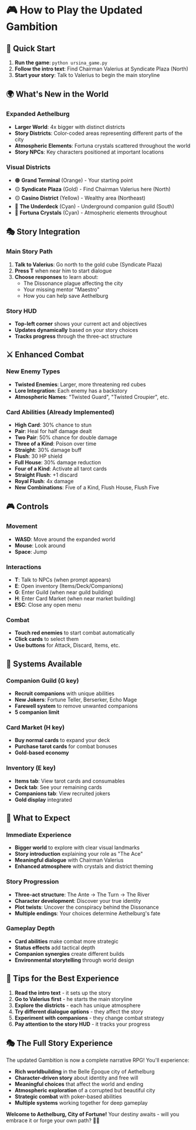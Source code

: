 # 🎮 How to Play the Updated Gambition

## 🚀 **Quick Start**

1. **Run the game**: `python ursina_game.py`
2. **Follow the intro text**: Find Chairman Valerius at Syndicate Plaza (North)
3. **Start your story**: Talk to Valerius to begin the main storyline

## 🌍 **What's New in the World**

### **Expanded Aethelburg**
- **Larger World**: 4x bigger with distinct districts
- **Story Districts**: Color-coded areas representing different parts of the city
- **Atmospheric Elements**: Fortuna crystals scattered throughout the world
- **Story NPCs**: Key characters positioned at important locations

### **Visual Districts**
- 🟠 **Grand Terminal** (Orange) - Your starting point
- 🟡 **Syndicate Plaza** (Gold) - Find Chairman Valerius here (North)
- 🟡 **Casino District** (Yellow) - Wealthy area (Northeast) 
- 🔷 **The Underdeck** (Cyan) - Underground companion guild (South)
- 🔮 **Fortuna Crystals** (Cyan) - Atmospheric elements throughout

## 🎭 **Story Integration**

### **Main Story Path**
1. **Talk to Valerius**: Go north to the gold cube (Syndicate Plaza)
2. **Press T** when near him to start dialogue
3. **Choose responses** to learn about:
   - The Dissonance plague affecting the city
   - Your missing mentor "Maestro"
   - How you can help save Aethelburg

### **Story HUD**
- **Top-left corner** shows your current act and objectives
- **Updates dynamically** based on your story choices
- **Tracks progress** through the three-act structure

## ⚔️ **Enhanced Combat**

### **New Enemy Types**
- **Twisted Enemies**: Larger, more threatening red cubes
- **Lore Integration**: Each enemy has a backstory
- **Atmospheric Names**: "Twisted Guard", "Twisted Croupier", etc.

### **Card Abilities** (Already Implemented)
- **High Card**: 30% chance to stun
- **Pair**: Heal for half damage dealt
- **Two Pair**: 50% chance for double damage
- **Three of a Kind**: Poison over time
- **Straight**: 30% damage buff
- **Flush**: 30 HP shield
- **Full House**: 30% damage reduction
- **Four of a Kind**: Activate all tarot cards
- **Straight Flush**: +1 discard
- **Royal Flush**: 4x damage
- **New Combinations**: Five of a Kind, Flush House, Flush Five

## 🎮 **Controls**

### **Movement**
- **WASD**: Move around the expanded world
- **Mouse**: Look around
- **Space**: Jump

### **Interactions**
- **T**: Talk to NPCs (when prompt appears)
- **E**: Open inventory (Items/Deck/Companions)
- **G**: Enter Guild (when near guild building)
- **H**: Enter Card Market (when near market building)
- **ESC**: Close any open menu

### **Combat**
- **Touch red enemies** to start combat automatically
- **Click cards** to select them
- **Use buttons** for Attack, Discard, Items, etc.

## 🏪 **Systems Available**

### **Companion Guild (G key)**
- **Recruit companions** with unique abilities
- **New Jokers**: Fortune Teller, Berserker, Echo Mage
- **Farewell system** to remove unwanted companions
- **5 companion limit**

### **Card Market (H key)**
- **Buy normal cards** to expand your deck
- **Purchase tarot cards** for combat bonuses
- **Gold-based economy**

### **Inventory (E key)**
- **Items tab**: View tarot cards and consumables
- **Deck tab**: See your remaining cards
- **Companions tab**: View recruited jokers
- **Gold display** integrated

## 🎯 **What to Expect**

### **Immediate Experience**
- **Bigger world** to explore with clear visual landmarks
- **Story introduction** explaining your role as "The Ace"
- **Meaningful dialogue** with Chairman Valerius
- **Enhanced atmosphere** with crystals and district theming

### **Story Progression**
- **Three-act structure**: The Ante → The Turn → The River
- **Character development**: Discover your true identity
- **Plot twists**: Uncover the conspiracy behind the Dissonance
- **Multiple endings**: Your choices determine Aethelburg's fate

### **Gameplay Depth**
- **Card abilities** make combat more strategic
- **Status effects** add tactical depth
- **Companion synergies** create different builds
- **Environmental storytelling** through world design

## 🎪 **Tips for the Best Experience**

1. **Read the intro text** - it sets up the story
2. **Go to Valerius first** - he starts the main storyline
3. **Explore the districts** - each has unique atmosphere
4. **Try different dialogue options** - they affect the story
5. **Experiment with companions** - they change combat strategy
6. **Pay attention to the story HUD** - it tracks your progress

## 🎭 **The Full Story Experience**

The updated Gambition is now a complete narrative RPG! You'll experience:

- **Rich worldbuilding** in the Belle Époque city of Aethelburg
- **Character-driven story** about identity and free will
- **Meaningful choices** that affect the world and ending
- **Atmospheric exploration** of a corrupted but beautiful city
- **Strategic combat** with poker-based abilities
- **Multiple systems** working together for deep gameplay

**Welcome to Aethelburg, City of Fortune!** Your destiny awaits - will you embrace it or forge your own path? 🎴✨ 
